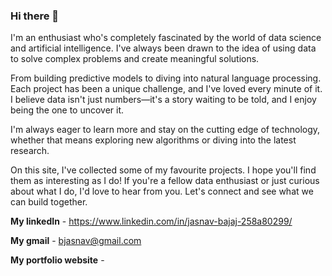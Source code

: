 ### Hi there 👋

I'm an enthusiast who's completely fascinated by the world of data science and artificial intelligence. I've always been drawn to the idea of using data to solve complex problems and create meaningful solutions.

From building predictive models to diving into natural language processing. Each project has been a unique challenge, and I've loved every minute of it. I believe data isn't just numbers—it's a story waiting to be told, and I enjoy being the one to uncover it. 

I'm always eager to learn more and stay on the cutting edge of technology, whether that means exploring new algorithms or diving into the latest research.

On this site, I've collected some of my favourite projects. I hope you'll find them as interesting as I do! If you're a fellow data enthusiast or just curious about what I do, I'd love to hear from you. Let's connect and see what we can build together.

**My linkedIn** - https://www.linkedin.com/in/jasnav-bajaj-258a80299/

**My gmail** - bjasnav@gmail.com

**My portfolio website** - 
